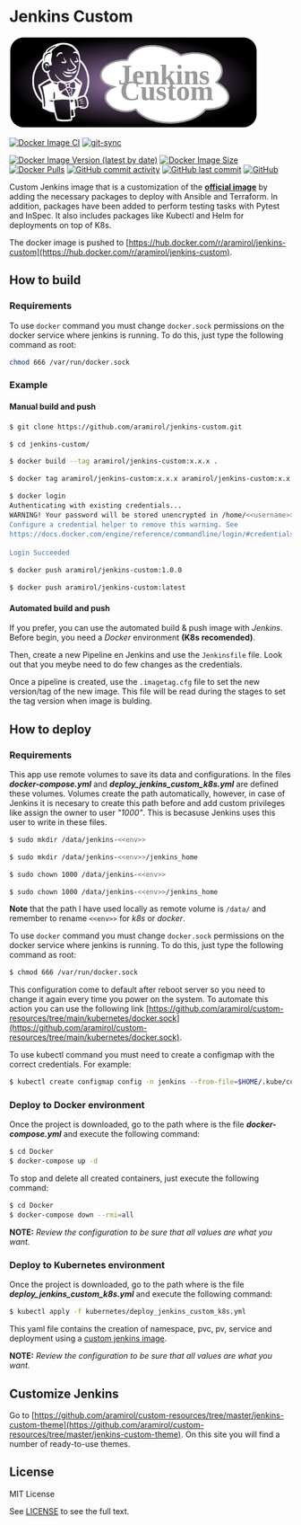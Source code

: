 # Jenkins Custom

![](images/jenkins-custom.png)

[![Docker Image CI](https://github.com/aramirol/jenkins-custom/actions/workflows/docker-image.yml/badge.svg)](https://github.com/aramirol/jenkins-custom/actions/workflows/docker-image.yml)
[![git-sync](https://github.com/aramirol/jenkins-custom/actions/workflows/git-sync.yml/badge.svg)](https://github.com/aramirol/jenkins-custom/actions/workflows/git-sync.yml)

[![Docker Image Version (latest by date)](https://img.shields.io/docker/v/aramirol/jenkins-custom?logo=docker&logoColor=lightgrey)](https://hub.docker.com/r/aramirol/jenkins-custom)
[![Docker Image Size](https://img.shields.io/docker/image-size/aramirol/jenkins-custom/latest?logo=jenkins&logoColor=lightgrey)](https://hub.docker.com/r/aramirol/jenkins-custom)
[![Docker Pulls](https://img.shields.io/docker/pulls/aramirol/jenkins-custom?color=success&logo=docker&logoColor=lightgrey)](https://hub.docker.com/r/aramirol/jenkins-custom)
[![GitHub commit activity](https://img.shields.io/github/commit-activity/m/aramirol/jenkins-custom?logo=github&logoColor=lightgrey)](https://github.com/aramirol/jenkins-custom)
[![GitHub last commit](https://img.shields.io/github/last-commit/aramirol/jenkins-custom?logo=github&logoColor=lightgrey)](https://github.com/aramirol/jenkins-custom)
[![GitHub](https://img.shields.io/github/license/aramirol/jenkins-custom?logo=github&logoColor=lightgrey)](https://github.com/aramirol/jenkins-custom/blob/main/LICENSE)


Custom Jenkins image that is a customization of the **[official image](https://hub.docker.com/r/jenkins/jenkins)** by adding the necessary packages to deploy with Ansible and Terraform. In addition, packages have been added to perform testing tasks with Pytest and InSpec. It also includes packages like Kubectl and Helm for deployments on top of K8s.

The docker image is pushed to [https://hub.docker.com/r/aramirol/jenkins-custom](https://hub.docker.com/r/aramirol/jenkins-custom).

## How to build
### Requirements

To use `docker` command you must change `docker.sock` permissions on the docker service where jenkins is running. To do this, just type the following command as root:

```sh
chmod 666 /var/run/docker.sock
```

### Example
#### Manual build and push
```sh
$ git clone https://github.com/aramirol/jenkins-custom.git
```
```sh
$ cd jenkins-custom/
```
```sh
$ docker build --tag aramirol/jenkins-custom:x.x.x .
```
```sh
$ docker tag aramirol/jenkins-custom:x.x.x aramirol/jenkins-custom:x.x.y
```
```sh
$ docker login
Authenticating with existing credentials...
WARNING! Your password will be stored unencrypted in /home/<<username>>/.docker/config.json.
Configure a credential helper to remove this warning. See
https://docs.docker.com/engine/reference/commandline/login/#credentials-store

Login Succeeded
```
```sh
$ docker push aramirol/jenkins-custom:1.0.0
```
```sh
$ docker push aramirol/jenkins-custom:latest
```

#### Automated build and push
If you prefer, you can use the automated build & push image with *Jenkins*. Before begin, you need a *Docker* environment **(K8s recomended)**.

Then, create a new Pipeline en Jenkins and use the `Jenkinsfile` file. Look out that you meybe need to do few changes as the credentials.

Once a pipeline is created, use the `.imagetag.cfg` file to set the new version/tag of the new image. This file will be read during the stages to set the tag version when image is bulding.

## How to deploy
### Requirements

This app use remote volumes to save its data and configurations. In the files ***docker-compose.yml*** and ***deploy_jenkins_custom_k8s.yml*** are defined these volumes. Volumes create the path automatically, however, in case of Jenkins it is necesary to create this path before and add custom privileges like assign the owner to user *"1000"*. This is becasuse Jenkins uses this user to write in these files. 

```sh
$ sudo mkdir /data/jenkins-<<env>>
```
```sh
$ sudo mkdir /data/jenkins-<<env>>/jenkins_home
```
```sh
$ sudo chown 1000 /data/jenkins-<<env>>
```
```sh
$ sudo chown 1000 /data/jenkins-<<env>>/jenkins_home
```

**Note** that the path I have used locally as remote volume is `/data/` and remember to rename `<<env>>` for *k8s* or *docker*.

To use `docker` command you must change `docker.sock` permissions on the docker service where jenkins is running. To do this, just type the following command as root:

```sh
$ chmod 666 /var/run/docker.sock
```

This configuration come to default after reboot server so you need to change it again every time you power on the system. To automate this action you can use the following link [https://github.com/aramirol/custom-resources/tree/main/kubernetes/docker.sock](https://github.com/aramirol/custom-resources/tree/main/kubernetes/docker.sock).

To use kubectl command you must need to create a configmap with the correct credentials. For example:

```sh
$ kubectl create configmap config -n jenkins --from-file=$HOME/.kube/config
```

### Deploy to Docker environment

Once the project is downloaded, go to the path where is the file ***docker-compose.yml*** and execute the following command: 

```sh
$ cd Docker
$ docker-compose up -d
```

To stop and delete all created containers, just execute the following command:

```sh
$ cd Docker
$ docker-compose down --rmi=all
```

**NOTE:** *Review the configuration to be sure that all values are what you want.*

### Deploy to Kubernetes environment

Once the project is downloaded, go to the path where is the file ***deploy_jenkins_custom_k8s.yml*** and execute the following command: 

```sh
$ kubectl apply -f kubernetes/deploy_jenkins_custom_k8s.yml
```

This yaml file contains the creation of namespace, pvc, pv, service and deployment using a [custom jenkins image](https://hub.docker.com/r/aramirol/jenkins-custom).

**NOTE:** *Review the configuration to be sure that all values are what you want.*

## Customize Jenkins

Go to [https://github.com/aramirol/custom-resources/tree/master/jenkins-custom-theme](https://github.com/aramirol/custom-resources/tree/master/jenkins-custom-theme). On this site you will find a number of ready-to-use themes.

## License

MIT License

See [LICENSE](https://github.com/aramirol/jenkins-custom/blob/main/LICENSE) to see the full text.
